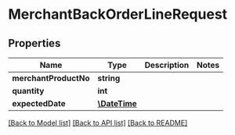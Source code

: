 # MerchantBackOrderLineRequest

## Properties
Name | Type | Description | Notes
------------ | ------------- | ------------- | -------------
**merchantProductNo** | **string** |  | 
**quantity** | **int** |  | 
**expectedDate** | [**\DateTime**](\DateTime.md) |  | 

[[Back to Model list]](../README.md#documentation-for-models) [[Back to API list]](../README.md#documentation-for-api-endpoints) [[Back to README]](../README.md)


